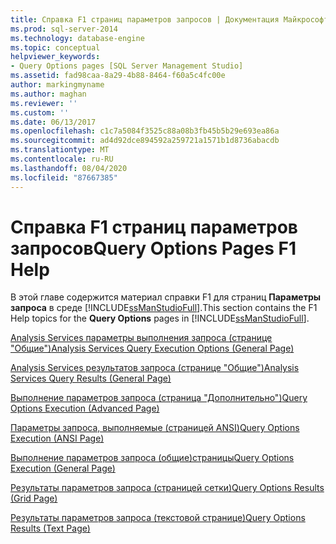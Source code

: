```yaml
---
title: Справка F1 страниц параметров запросов | Документация Майкрософт
ms.prod: sql-server-2014
ms.technology: database-engine
ms.topic: conceptual
helpviewer_keywords:
- Query Options pages [SQL Server Management Studio]
ms.assetid: fad98caa-8a29-4b88-8464-f60a5c4fc00e
author: markingmyname
ms.author: maghan
ms.reviewer: ''
ms.custom: ''
ms.date: 06/13/2017
ms.openlocfilehash: c1c7a5084f3525c88a08b3fb45b5b29e693ea86a
ms.sourcegitcommit: ad4d92dce894592a259721a1571b1d8736abacdb
ms.translationtype: MT
ms.contentlocale: ru-RU
ms.lasthandoff: 08/04/2020
ms.locfileid: "87667385"
---
```

# <a name="query-options-pages-f1-help"></a><span data-ttu-id="08fc6-102">Справка F1 страниц параметров запросов</span><span class="sxs-lookup"><span data-stu-id="08fc6-102">Query Options Pages F1 Help</span></span>

<span data-ttu-id="08fc6-103">В этой главе содержится материал справки F1 для страниц **Параметры запроса** в среде [!INCLUDE[ssManStudioFull](../includes/ssmanstudiofull-md.md)].</span><span class="sxs-lookup"><span data-stu-id="08fc6-103">This section contains the F1 Help topics for the **Query Options** pages in [!INCLUDE[ssManStudioFull](../includes/ssmanstudiofull-md.md)].</span></span>

[<span data-ttu-id="08fc6-104">Analysis Services параметры выполнения запроса &#40;странице "Общие"&#41;</span><span class="sxs-lookup"><span data-stu-id="08fc6-104">Analysis Services Query Execution Options &#40;General Page&#41;</span></span>](analysis-services-query-execution-options-general-page.md)

[<span data-ttu-id="08fc6-105">Analysis Services результатов запроса &#40;странице "Общие"&#41;</span><span class="sxs-lookup"><span data-stu-id="08fc6-105">Analysis Services Query Results &#40;General Page&#41;</span></span>](../../2014/database-engine/analysis-services-query-results-general-page.md)

[<span data-ttu-id="08fc6-106">Выполнение параметров запроса &#40;страница "Дополнительно"&#41;</span><span class="sxs-lookup"><span data-stu-id="08fc6-106">Query Options Execution &#40;Advanced Page&#41;</span></span>](../../2014/database-engine/query-options-execution-advanced-page.md)

[<span data-ttu-id="08fc6-107">Параметры запроса, выполняемые &#40;страницей ANSI&#41;</span><span class="sxs-lookup"><span data-stu-id="08fc6-107">Query Options Execution &#40;ANSI Page&#41;</span></span>](../../2014/database-engine/query-options-execution-ansi-page.md)

[<span data-ttu-id="08fc6-108">Выполнение параметров запроса &#40;общие&#41;страницы</span><span class="sxs-lookup"><span data-stu-id="08fc6-108">Query Options Execution &#40;General Page&#41;</span></span>](../../2014/database-engine/query-options-execution-general-page.md)
  
[<span data-ttu-id="08fc6-109">Результаты параметров запроса &#40;страницей сетки&#41;</span><span class="sxs-lookup"><span data-stu-id="08fc6-109">Query Options Results &#40;Grid Page&#41;</span></span>](../../2014/database-engine/query-options-results-grid-page.md)

[<span data-ttu-id="08fc6-110">Результаты параметров запроса &#40;текстовой странице&#41;</span><span class="sxs-lookup"><span data-stu-id="08fc6-110">Query Options Results &#40;Text Page&#41;</span></span>](../../2014/database-engine/query-options-results-text-page.md)